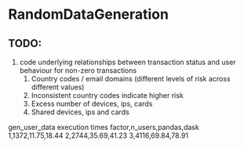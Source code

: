 # RandomDataGeneration

## TODO:
1. code underlying relationships between transaction status and user behaviour for non-zero transactions
   1. Country codes / email domains (different levels of risk across different values)
   2. Inconsistent country codes indicate higher risk
   3. Excess number of devices, ips, cards
   4. Shared devices, ips and cards

gen_user_data execution times
factor,n_users,pandas,dask
1,1372,11.75,18.44
2,2744,35.69,41.23
3,4116,69.84,78.91